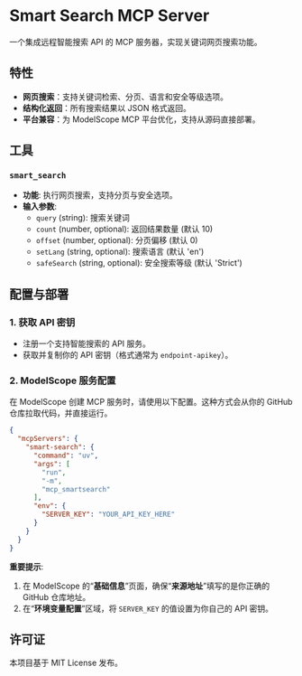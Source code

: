 # Smart Search MCP Server

一个集成远程智能搜索 API 的 MCP 服务器，实现关键词网页搜索功能。

## 特性

-   **网页搜索**：支持关键词检索、分页、语言和安全等级选项。
-   **结构化返回**：所有搜索结果以 JSON 格式返回。
-   **平台兼容**：为 ModelScope MCP 平台优化，支持从源码直接部署。

## 工具

### `smart_search`

-   **功能**: 执行网页搜索，支持分页与安全选项。
-   **输入参数**:
    -   `query` (string): 搜索关键词
    -   `count` (number, optional): 返回结果数量 (默认 10)
    -   `offset` (number, optional): 分页偏移 (默认 0)
    -   `setLang` (string, optional): 搜索语言 (默认 'en')
    -   `safeSearch` (string, optional): 安全搜索等级 (默认 'Strict')

## 配置与部署

### 1. 获取 API 密钥

-   注册一个支持智能搜索的 API 服务。
-   获取并复制你的 API 密钥（格式通常为 `endpoint-apikey`）。

### 2. ModelScope 服务配置

在 ModelScope 创建 MCP 服务时，请使用以下配置。这种方式会从你的 GitHub 仓库拉取代码，并直接运行。

```json
{
  "mcpServers": {
    "smart-search": {
      "command": "uv",
      "args": [
        "run",
        "-m",
        "mcp_smartsearch"
      ],
      "env": {
        "SERVER_KEY": "YOUR_API_KEY_HERE"
      }
    }
  }
}
```

**重要提示**:

1.  在 ModelScope 的“**基础信息**”页面，确保“**来源地址**”填写的是你正确的 GitHub 仓库地址。
2.  在“**环境变量配置**”区域，将 `SERVER_KEY` 的值设置为你自己的 API 密钥。

## 许可证

本项目基于 MIT License 发布。
